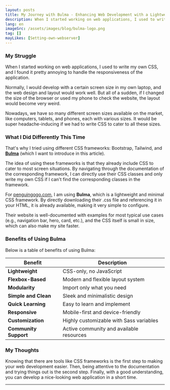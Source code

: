 ```yaml
---
layout: posts
title: My Journey with Bulma - Enhancing Web Development with a Lightweight CSS Framework
description: When I started working on web applications, I used to write my own CSS, and I found it pretty annoying to handle the responsiveness of the application.
lang: en
imageSrc: /assets/images/blog/bulma-logo.png
tag: []
mayLikes: [Setting-own-webserver]
---
```


### **My Struggle**

When I started working on web applications, I used to write my own CSS, and I found it pretty annoying to handle the responsiveness of the application.

Normally, I would develop with a certain screen size in my own laptop, and the web design and layout would work well. But all of a sudden, if I changed the size of the browser or used my phone to check the website, the layout would become very weird.

Nowadays, we have so many different screen sizes available on the market, like computers, tablets, and phones, each with various sizes. It would be super headache-inducing if we had to write CSS to cater to all these sizes.

### **What I Did Differently This Time**

That's why I tried using different CSS frameworks: Bootstrap, Tailwind, and **[Bulma](https://bulma.io)** (which I want to introduce in this article).

The idea of using these frameworks is that they already include CSS to cater to most screen situations. By navigating through the documentation of the corresponding framework, I can directly use their CSS classes and only write my own CSS if I can't find the corresponding classes in the framework.

For [penguingogo.com](https://penguingogo.com), I am using **Bulma**, which is a lightweight and minimal CSS framework. By directly downloading their .css file and referencing it in your HTML, it is already available, making it very simple to configure.

Their website is well-documented with examples for most typical use cases (e.g., navigation bar, hero, card, etc.), and the CSS itself is small in size, which can also make my site faster.

### **Benefits of Using Bulma**

Below is a table of benefits of using Bulma:

| Benefit               | Description                                  |
|-----------------------|----------------------------------------------|
| **Lightweight**       | CSS-only, no JavaScript                      |
| **Flexbox-Based**     | Modern and flexible layout system            |
| **Modularity**        | Import only what you need                    |
| **Simple and Clean**  | Sleek and minimalistic design                |
| **Quick Learning**    | Easy to learn and implement                  |
| **Responsive**        | Mobile-first and device-friendly             |
| **Customization**     | Highly customizable with Sass variables      |
| **Community Support** | Active community and available resources     |

### **My Thoughts**

Knowing that there are tools like CSS frameworks is the first step to making your web development easier. Then, being attentive to the documentation and trying things out is the second step. Finally, with a good understanding, you can develop a nice-looking web application in a short time.

---